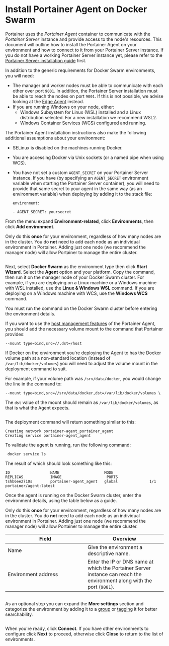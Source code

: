 # Install Portainer Agent on Docker Swarm

Portainer uses the _Portainer Agent_ container to communicate with the _Portainer Server_ instance and provide access to the node's resources. This document will outline how to install the Portainer Agent on your environment and how to connect to it from your Portainer Server instance. If you do not have a working Portainer Server instance yet, please refer to the [Portainer Server installation guide](../../../../start/install/server/swarm/linux.md) first.

In addition to the generic requirements for Docker Swarm environments, you will need:

* The manager and worker nodes must be able to communicate with each other over port `9001`. In addition, the Portainer Server installation must be able to reach the nodes on port `9001`. If this is not possible, we advise looking at the [Edge Agent](edge.md) instead.
* If you are running Windows on your node, either:
  * Windows Subsystem for Linux (WSL) installed and a Linux distribution selected. For a new installation we recommend WSL2.
  * Windows Container Services (WCS) configured and running.

The Portainer Agent installation instructions also make the following additional assumptions about your environment:

* SELinux is disabled on the machines running Docker.
* You are accessing Docker via Unix sockets (or a named pipe when using WCS).
*   You have not set a custom `AGENT_SECRET` on your Portainer Server instance. If you have (by specifying an `AGENT_SECRET` environment variable when starting the Portainer Server container), you will need to provide that same secret to your agent in the same way (as an environment variable) when deploying by adding it to the stack file:

    `environment:`

    &#x20; `- AGENT_SECRET: yoursecret`

From the menu expand **Environment-related**, click **Environments**, then click **Add environment**.


Only do this **once** for your environment, regardless of how many nodes are in the cluster. You do **not** need to add each node as an individual environment in Portainer. Adding just one node (we recommend the manager node) will allow Portainer to manage the entire cluster.


<figure><img src="../../..//assets/2.22-environments-add.gif" alt=""><figcaption></figcaption></figure>

Next, select **Docker Swarm** as the environment type then click **Start Wizard**. Select the **Agent** option and your platform. Copy the command, then run it on the manager node of your Docker Swarm cluster. For example, if you are deploying on a Linux machine or a Windows machine with WSL installed, use the **Linux & Windows WSL** command. If you are deploying on a Windows machine with WCS, use the **Windows WCS** command.


You must run the command on the Docker Swarm cluster before entering the environment details.



If you want to use the [host management features](../../../../user/docker/swarm/setup.md#host-and-filesystem) of the Portainer Agent, you should add the necessary volume mount to the command that Portainer provides:

```
--mount type=bind,src=//,dst=/host
```



If Docker on the environment you're deploying the Agent to has the Docker volume path at a non-standard location (instead of `/var/lib/docker/volumes`) you will need to adjust the volume mount in the deployment command to suit.&#x20;

For example, if your volume path was `/srv/data/docker`, you would change the line in the command to:

```
--mount type=bind,src=//srv/data/docker,dst=/var/lib/docker/volumes \
```

The `dst` value of the mount should remain as `/var/lib/docker/volumes`, as that is what the Agent expects.


<figure><img src="../../..//assets/2.16-environments-add-swarm-agent.png" alt=""><figcaption></figcaption></figure>

The deployment command will return something similar to this:

```
Creating network portainer-agent_portainer_agent
Creating service portainer-agent_agent
```

To validate the agent is running,  run the following command:

```
 docker service ls
```

The result of which should look something like this:

```
ID                  NAME                    MODE                REPLICAS            IMAGE                    PORTS
tshb6ee2710s        portainer-agent_agent   global              1/1                 portainer/agent:latest
```

Once the agent is running on the Docker Swarm cluster, enter the environment details, using the table below as a guide.


Only do this **once** for your environment, regardless of how many nodes are in the cluster. You do **not** need to add each node as an individual environment in Portainer. Adding just one node (we recommend the manager node) will allow Portainer to manage the entire cluster.


<table><thead><tr><th width="238">Field</th><th>Overview</th></tr></thead><tbody><tr><td>Name</td><td>Give the environment a descriptive name.</td></tr><tr><td>Environment address</td><td>Enter the IP or DNS name at which the Portainer Server instance can reach the environment along with the port (<code>9001</code>).</td></tr></tbody></table>

<figure><img src="../../..//assets/2.15-environments-add-swarm-agent-config.png" alt=""><figcaption></figcaption></figure>

As an optional step you can expand the **More settings** section and categorize the environment by adding it to a [group](../../groups.md) or [tagging](../../tags.md) it for better searchability.

<figure><img src="../../..//assets/2.18-environments-add-docker-moresettings.png" alt=""><figcaption></figcaption></figure>

When you're ready, click **Connect**. If you have other environments to configure click **Next** to proceed, otherwise click **Close** to return to the list of environments.
